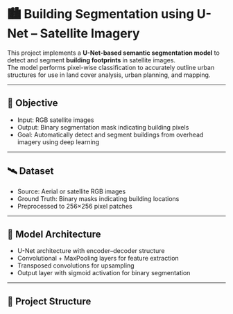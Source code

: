 # 🏙️ Building Segmentation using U-Net – Satellite Imagery

This project implements a **U-Net-based semantic segmentation model** to detect and segment **building footprints** in satellite images.  
The model performs pixel-wise classification to accurately outline urban structures for use in land cover analysis, urban planning, and mapping.

---

## 🎯 Objective

- Input: RGB satellite images  
- Output: Binary segmentation mask indicating building pixels  
- Goal: Automatically detect and segment buildings from overhead imagery using deep learning

---

## 🛰️ Dataset

- Source: Aerial or satellite RGB images  
- Ground Truth: Binary masks indicating building locations  
- Preprocessed to 256×256 pixel patches

---

## 🧠 Model Architecture

- U-Net architecture with encoder–decoder structure  
- Convolutional + MaxPooling layers for feature extraction  
- Transposed convolutions for upsampling  
- Output layer with sigmoid activation for binary segmentation

---

## 📁 Project Structure


